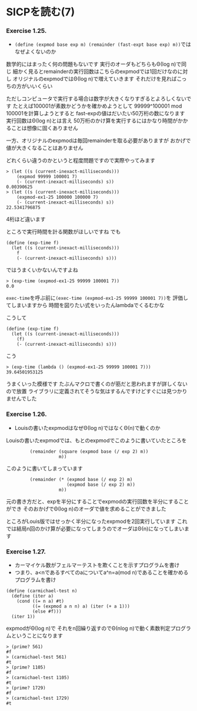 # SICPを読む(7)

### Exercise 1.25.

* `(define (expmod base exp m) (remainder (fast-expt base exp) m))`ではなぜよくないのか

数学的にはまったく何の問題もないです
実行のオーダもどちらもΘ(log n)で同じ
細かく見るとremainderの実行回数はこちらのexpmodでは1回だけなのに対し
オリジナルのexpmodではΘ(log n)で増えていきます
それだけを見ればこっちの方がいいくらい

ただしコンピュータで実行する場合は数字が大きくなりすぎるとよろしくないです
たとえば100001が素数かどうかを確かめようとして
99999^100001 mod 100001を計算しようとすると
fast-expの値はだいたい50万桁の数になります
実行回数はΘ(log n)とは言え
50万桁のかけ算を実行するにはかなり時間がかかることは想像に固くありません

一方、オリジナルのexpmodは毎回remainderを取る必要がありますが
おかげで値が大きくなることはありません

どれくらい違うのかというと程度問題ですので実際やってみます

```
> (let ((s (current-inexact-milliseconds)))
    (expmod 99999 100001 7)
    (- (current-inexact-milliseconds) s))
0.00390625
> (let ((s (current-inexact-milliseconds)))
    (expmod-ex1-25 100000 100000 7)
    (- (current-inexact-milliseconds) s))
22.5341796875
```  

4桁ほど違います

ところで実行時間を計る関数がほしいですね
でも

```
(define (exp-time f)
  (let ((s (current-inexact-milliseconds)))
    f
    (- (current-inexact-milliseconds) s)))
```

ではうまくいかないんですよね

```
> (exp-time (expmod-ex1-25 99999 100001 7))
0.0
```

`exec-time`を呼ぶ前に`(exec-time (expmod-ex1-25 99999 100001 7))`を
評価してしまいますから
時間を図りたい式をいったんlambdaでくるむかな

こうして

```
(define (exp-time f)
  (let ((s (current-inexact-milliseconds)))
    (f)
    (- (current-inexact-milliseconds) s)))
```

こう

```
> (exp-time (lambda () (expmod-ex1-25 99999 100001 7)))
39.64501953125
```

うまくいった模様です
たぶんマクロで書くのが筋だと思われますが詳しくないので放置
ライブラリに定義されてそうな気はするんですけどすぐには見つかりませんでした

### Exercise 1.26.

* Louisの書いたexpmodはなぜΘ(log n)ではなくΘ(n)で動くのか

Louisの書いたexpmodでは、もとのexpmodでこのように書いていたところを

```
         (remainder (square (expmod base (/ exp 2) m))
                    m))
```

このように書いてしまっています

```
         (remainder (* (expmod base (/ exp 2) m)
                       (expmod base (/ exp 2) m))
                    m))
```

元の書き方だと、expを半分にすることでexpmodの実行回数を半分にすることができ
そのおかげでΘ(log n)のオーダで値を求めることができました

ところがLouis版ではせっかく半分になったexpmodを2回実行しています
これでは結局n回のかけ算が必要になってしまうのでオーダはΘ(n)になってしまいます

### Exercise 1.27.

* カーマイケル数がフェルマーテストを欺くことを示すプログラムを書け
* つまり、a<nであるすべてのaについてa^n=a(mod n)であることを確かめるプログラムを書け

```
(define (carmichael-test n)
  (define (iter a)
    (cond ((= n a) #t)
          ((= (expmod a n n) a) (iter (+ a 1)))
          (else #f)))
  (iter 1))
```

expmodがΘ(log n)で
それをn回繰り返すのでΘ(nlog n)で動く素数判定プログラムということになります

```
> (prime? 561)
#f
> (carmichael-test 561)
#t
> (prime? 1105)
#f
> (carmichael-test 1105)
#t
> (prime? 1729)
#f
> (carmichael-test 1729)
#t
```
